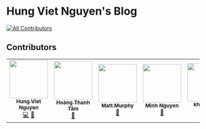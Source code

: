 # Hung Viet Nguyen's Blog 
<!-- ALL-CONTRIBUTORS-BADGE:START - Do not remove or modify this section -->
[![All Contributors](https://img.shields.io/badge/all_contributors-6-orange.svg?style=flat-square)](#contributors-)
<!-- ALL-CONTRIBUTORS-BADGE:END -->

## Contributors
<!-- ALL-CONTRIBUTORS-LIST:START - Do not remove or modify this section -->
<!-- prettier-ignore-start -->
<!-- markdownlint-disable -->
<table>
  <tr>
    <td align="center"><a href="https://hung.dev"><img src="https://avatars3.githubusercontent.com/u/8603085?v=4?s=100" width="100px;" alt=""/><br /><sub><b>Hung Viet Nguyen</b></sub></a><br /><a href="https://github.com/nvh95/hung.dev/commits?author=nvh95" title="Code">💻</a> <a href="#blog-nvh95" title="Blogposts">📝</a></td>
    <td align="center"><a href="https://github.com/tamhoang1412"><img src="https://avatars1.githubusercontent.com/u/7721631?v=4?s=100" width="100px;" alt=""/><br /><sub><b>Hoàng Thanh Tâm</b></sub></a><br /><a href="https://github.com/nvh95/hung.dev/pulls?q=is%3Apr+reviewed-by%3Atamhoang1412" title="Reviewed Pull Requests">👀</a></td>
    <td align="center"><a href="https://github.com/mattmurph9"><img src="https://avatars.githubusercontent.com/u/63432827?v=4?s=100" width="100px;" alt=""/><br /><sub><b>Matt Murphy</b></sub></a><br /><a href="https://github.com/nvh95/hung.dev/pulls?q=is%3Apr+reviewed-by%3Amattmurph9" title="Reviewed Pull Requests">👀</a></td>
    <td align="center"><a href="https://github.com/minhmo1620"><img src="https://avatars.githubusercontent.com/u/44143370?v=4?s=100" width="100px;" alt=""/><br /><sub><b>Minh Nguyen </b></sub></a><br /><a href="https://github.com/nvh95/hung.dev/pulls?q=is%3Apr+reviewed-by%3Aminhmo1620" title="Reviewed Pull Requests">👀</a></td>
    <td align="center"><a href="https://github.com/khuctrang"><img src="https://avatars.githubusercontent.com/u/10876529?v=4?s=100" width="100px;" alt=""/><br /><sub><b>khuctrang</b></sub></a><br /><a href="#content-khuctrang" title="Content">🖋</a></td>
    <td align="center"><a href="https://github.com/tungvotan"><img src="https://avatars.githubusercontent.com/u/39476046?v=4?s=100" width="100px;" alt=""/><br /><sub><b>tungvotan</b></sub></a><br /><a href="#translation-tungvotan" title="Translation">🌍</a></td>
  </tr>
</table>

<!-- markdownlint-restore -->
<!-- prettier-ignore-end -->

<!-- ALL-CONTRIBUTORS-LIST:END -->